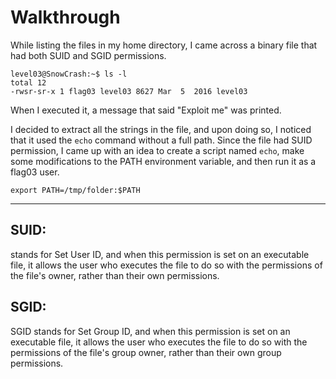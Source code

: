 # Walkthrough

While listing the files in my home directory, I came across a binary file that had both SUID and SGID permissions.
```
level03@SnowCrash:~$ ls -l
total 12
-rwsr-sr-x 1 flag03 level03 8627 Mar  5  2016 level03
```
When I executed it, a message that said "Exploit me" was printed. 

I decided to extract all the strings in the file, and upon doing so, I noticed that it used the `echo` command without a full path. Since the file had SUID permission, I came up with an idea to create a script named `echo`, make some modifications to the PATH environment variable,
 and then run it as a flag03 user.
 ```
export PATH=/tmp/folder:$PATH
 ```
___
## SUID:
stands for Set User ID, and when this permission is set on an executable file, it allows the user who executes the file to do so with the permissions of the file's owner, rather than their own permissions.

## SGID:
SGID stands for Set Group ID, and when this permission is set on an executable file, it allows the user who executes the file to do so with the permissions of the file's group owner, rather than their own group permissions. 